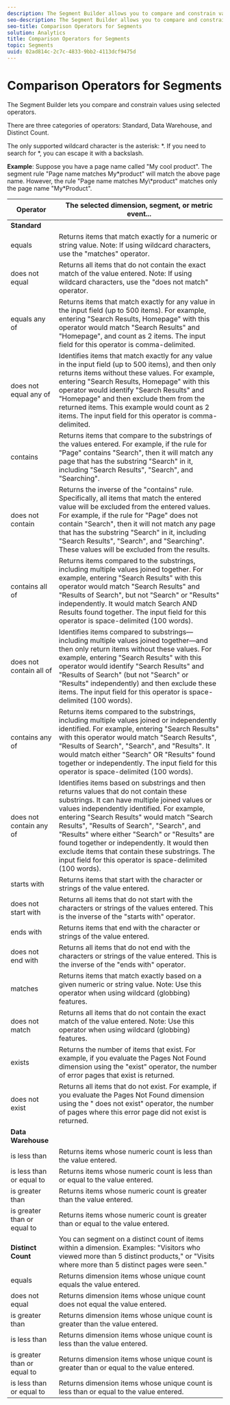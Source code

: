 ```yaml
---
description: The Segment Builder allows you to compare and constrain values using selected operators.
seo-description: The Segment Builder allows you to compare and constrain values using selected operators.
seo-title: Comparison Operators for Segments
solution: Analytics
title: Comparison Operators for Segments
topic: Segments
uuid: 02ad814c-2c7c-4833-9bb2-4113dcf9475d
---
```


# Comparison Operators for Segments

The Segment Builder lets you compare and constrain values using selected operators.

There are three categories of operators: Standard, Data Warehouse, and Distinct Count. 

The only supported wildcard character is the asterisk: &#42;. If you need to search for &#42;, you can escape it with a backslash.

**Example**: Suppose you have a page name called "My cool product". The segment rule "Page name matches My&#42;product" will match the above page name. However, the rule "Page name matches My\\&#42;product" matches only the page name "My&#42;Product".

| Operator | The selected dimension, segment, or metric event... |
|--- |--- |
|**Standard**||
|equals|Returns items that match exactly for a numeric or string value. Note:  If using wildcard characters, use the "matches" operator.|
|does not equal|Returns all items that do not contain the exact match of the value entered.  Note:  If using wildcard characters, use the "does not match" operator.|
|equals any of|Returns items that match exactly for any value in the input field (up to 500 items). For example, entering "Search Results, Homepage" with this operator would match "Search Results" and "Homepage", and count as 2 items. The input field for this operator is comma-delimited.|
|does not equal any of| Identifies items that match exactly for any value in the input field (up to 500 items), and then only returns items without these values. For example, entering "Search Results, Homepage" with this operator would identify "Search Results" and "Homepage" and then exclude them from the returned items. This example would count as 2 items. The input field for this operator is comma-delimited.|
|contains|Returns items that compare to the substrings of the values entered. For example, if the rule for "Page" contains "Search", then it will match any page that has the substring "Search" in it, including "Search Results", "Search", and "Searching".|
|does not contain|Returns the inverse of the "contains" rule. Specifically, all items that match the entered value will be excluded from the entered values. For example, if the rule for "Page" does not contain "Search", then it will not match any page that has the substring "Search" in it, including "Search Results", "Search", and "Searching". These values will be excluded from the results.|
|contains all of|Returns items compared to the substrings, including multiple values joined together. For example, entering "Search Results" with this operator would match "Search Results" and "Results of Search", but not "Search" or "Results" independently. It would match Search AND Results found together. The input field for this operator is space-delimited (100 words).|
|does not contain all of|Identifies items compared to substrings—including multiple values joined together—and then only return items without these values. For example, entering "Search Results" with this operator would identify "Search Results" and "Results of Search" (but not "Search" or "Results" independently) and then exclude these items. The input field for this operator is space-delimited (100 words).|
|contains any of|Returns items compared to the substrings, including multiple values joined or independently identified. For example, entering "Search Results" with this operator would match "Search Results", "Results of Search", "Search", and "Results". It would match either "Search" OR "Results" found together or independently. The input field for this operator is space-delimited (100 words).|
|does not contain any of|Identifies items based on substrings and then returns values that do not contain these substrings. It can have multiple joined values or values independently identified. For example, entering "Search Results" would match "Search Results", "Results of Search", "Search", and "Results" where either "Search" or "Results" are found together or independently. It would then exclude items that contain these substrings. The input field for this operator is space-delimited (100 words).|
|starts with|Returns items that start with the character or strings of the value entered.|
|does not start with|Returns all items that do not start with the characters or strings of the values entered. This is the inverse of the "starts with" operator.|
|ends with|Returns items that end with the character or strings of the value entered.|
|does not end with|Returns all items that do not end with the characters or strings of the value entered. This is the inverse of the "ends with" operator.|
|matches|Returns items that match exactly based on a given numeric or string value. Note:  Use this operator when using wildcard (globbing) features.|
|does not match|Returns all items that do not contain the exact match of the value entered. Note:  Use this operator when using wildcard (globbing) features.|
|exists|Returns the number of items that exist. For example, if you evaluate the Pages Not Found dimension using the "exist" operator, the number of error pages that exist is returned.|
|does not exist|Returns all items that do not exist. For example, if you evaluate the Pages Not Found dimension using the " does not exist" operator, the number of pages where this error page did not exist is returned.|
|**Data Warehouse**||
|is less than|Returns items whose numeric count is less than the value entered.|
|is less than or equal to|Returns items whose numeric count is less than or equal to the value entered.|
|is greater than|Returns items whose numeric count is greater than the value entered.|
|is greater than or equal to|Returns items whose numeric count is greater than or equal to the value entered.|
|**Distinct Count**|You can segment on a distinct count of items within a dimension. Examples: "Visitors who viewed more than 5 distinct products," or "Visits where more than 5 distinct pages were seen."|
|equals|Returns dimension items whose unique count equals the value entered.|
| does not equal |Returns dimension items whose unique count does not equal the value entered.|
| is greater than |Returns dimension items whose unique count is greater than the value entered. |
| is less than |Returns dimension items whose unique count is less than the value entered. |
| is greater than or equal to |Returns dimension items whose unique count is greater than or equal to the value entered. |
| is less than or equal to |Returns dimension items whose unique count is less than or equal to the value entered. |

